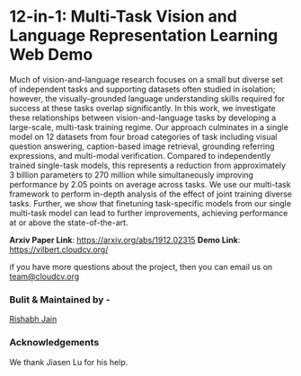 
# 12-in-1: Multi-Task Vision and Language Representation Learning Web Demo

Much of vision-and-language research focuses on a small but diverse set of independent tasks and supporting datasets often studied in isolation; however, the visually-grounded language understanding skills required for success at these tasks overlap significantly. In this work, we investigate these relationships between vision-and-language tasks by developing a large-scale, multi-task training regime. Our approach culminates in a single model on 12 datasets from four broad categories of task including visual question answering, caption-based image retrieval, grounding referring expressions, and multi-modal verification. Compared to independently trained single-task models, this represents a reduction from approximately 3 billion parameters to 270 million while simultaneously improving performance by 2.05 points on average across tasks. We use our multi-task framework to perform in-depth analysis of the effect of joint training diverse tasks. Further, we show that finetuning task-specific models from our single multi-task model can lead to further improvements, achieving performance at or above the state-of-the-art.

**Arxiv Paper Link**: https://arxiv.org/abs/1912.02315
**Demo Link**: https://vilbert.cloudcv.org/

if you have more questions about the project, then you can email us on team@cloudcv.org  

### Bulit & Maintained by -

[Rishabh Jain](https://rishabhjain.xyz)

### Acknowledgements

We thank Jiasen Lu for his help.